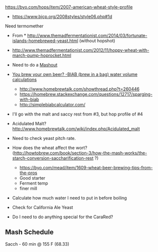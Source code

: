 https://byo.com/hops/item/2007-american-wheat-style-profile
* https://www.bjcp.org/2008styles/style06.php#1d

Need termomether

* From * http://www.themadfermentationist.com/2014/03/fortunate-islands-homebrewed-yeast.html (without hopshot)
* http://www.themadfermentationist.com/2012/11/hoppy-wheat-with-march-pump-hoprocket.html
* Need to do a [Mashout](http://howtobrew.com/book/section-3/getting-the-wort-out-lautering/aspects-of-lautering)
* [You brew your own beer? -BIAB (brew in a bag) water volume calculations](https://littlehouseonthesandpit.wordpress.com/2011/03/20/you-brew-your-own-beer-biab-water-calculations/)
    * http://www.homebrewtalk.com/showthread.php?t=260446
    * https://homebrew.stackexchange.com/questions/12717/sparging-with-biab
    * http://simplebiabcalculator.com/


* I'll go with the malt and saccy rest from #3, but hop profile of #4
* Acidulated Malt? http://www.homebrewtalk.com/wiki/index.php/Acidulated_malt
* Need to check yeast pitch rate.
* How does the wheat affect the wort? (http://howtobrew.com/book/section-3/how-the-mash-works/the-starch-conversion-saccharification-rest ?)
    * https://byo.com/mead/item/1609-wheat-beer-brewing-tips-from-the-pros
    * Good starter
    * Ferment temp
    * finer mill
* Calculate how much water I need to put in before boiling
* Check for California Ale Yeast
* Do I need to do anything special for the CaraRed?

Mash Schedule
------------------
Sacch - 60 min @ 155 F (68.33)

